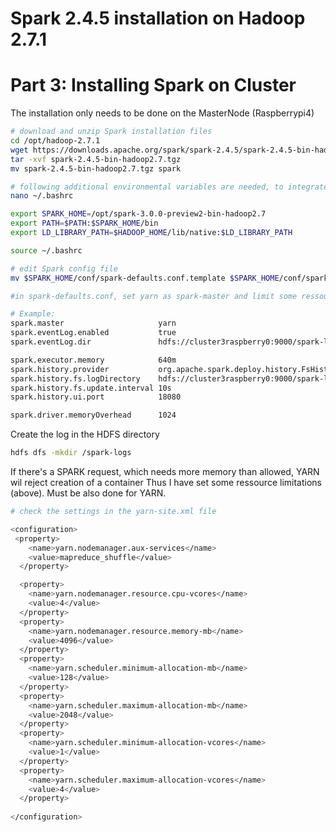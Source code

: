 # Spark 2.4.5 installation on Hadoop 2.7.1
# Part 3: Installing Spark on Cluster

The installation only needs to be done on the MasterNode (Raspberrypi4)
```bash
# download and unzip Spark installation files
cd /opt/hadoop-2.7.1
wget https://downloads.apache.org/spark/spark-2.4.5/spark-2.4.5-bin-hadoop2.7.tgz
tar -xvf spark-2.4.5-bin-hadoop2.7.tgz
mv spark-2.4.5-bin-hadoop2.7.tgz spark
```


```bash
# following additional environmental variables are needed, to integrate Spark with Yarn (should be already done from part 1)
nano ~/.bashrc 

export SPARK_HOME=/opt/spark-3.0.0-preview2-bin-hadoop2.7
export PATH=$PATH:$SPARK_HOME/bin
export LD_LIBRARY_PATH=$HADOOP_HOME/lib/native:$LD_LIBRARY_PATH

source ~/.bashrc  
```


```bash
# edit Spark config file
mv $SPARK_HOME/conf/spark-defaults.conf.template $SPARK_HOME/conf/spark-defaults.conf

#in spark-defaults.conf, set yarn as spark-master and limit some ressources

# Example:
spark.master                     yarn
spark.eventLog.enabled           true
spark.eventLog.dir               hdfs://cluster3raspberry0:9000/spark-logs

spark.executor.memory            640m
spark.history.provider           org.apache.spark.deploy.history.FsHistoryProvider
spark.history.fs.logDirectory    hdfs://cluster3raspberry0:9000/spark-logs
spark.history.fs.update.interval 10s
spark.history.ui.port            18080

spark.driver.memoryOverhead	     1024

```
Create the log in the HDFS directory

```bash
hdfs dfs -mkdir /spark-logs
```


If there's a SPARK request, which needs more memory than allowed, YARN wil reject creation of a container
Thus I have set some ressource limitations (above). Must be also done for YARN. 
```bash
# check the settings in the yarn-site.xml file 

<configuration>
 <property>
    <name>yarn.nodemanager.aux-services</name>
    <value>mapreduce_shuffle</value>
  </property>

  <property>
    <name>yarn.nodemanager.resource.cpu-vcores</name>
    <value>4</value>
  </property>
  <property>
    <name>yarn.nodemanager.resource.memory-mb</name>
    <value>4096</value>
  </property>
  <property>
    <name>yarn.scheduler.minimum-allocation-mb</name>
    <value>128</value>
  </property>
  <property>
    <name>yarn.scheduler.maximum-allocation-mb</name>
    <value>2048</value>
  </property>
  <property>
    <name>yarn.scheduler.minimum-allocation-vcores</name>
    <value>1</value>
  </property>
  <property>
    <name>yarn.scheduler.maximum-allocation-vcores</name>
    <value>4</value>
  </property> 
  
</configuration>

```
